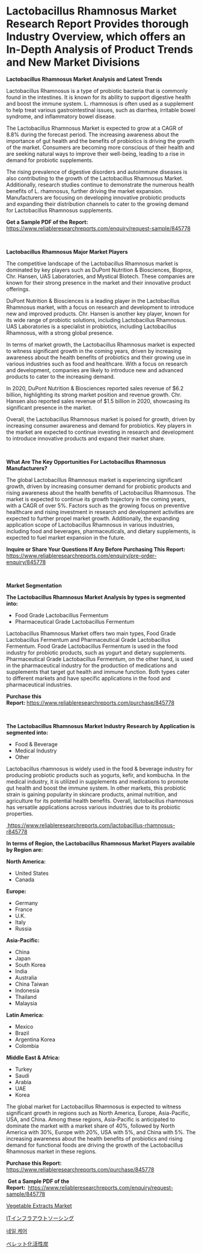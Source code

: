 <p><h1>Lactobacillus Rhamnosus Market Research Report Provides thorough Industry Overview, which offers an In-Depth Analysis of Product Trends and New Market Divisions</h1></p><p><strong>Lactobacillus Rhamnosus Market Analysis and Latest Trends</strong></p>
<p><p>Lactobacillus Rhamnosus is a type of probiotic bacteria that is commonly found in the intestines. It is known for its ability to support digestive health and boost the immune system. L. rhamnosus is often used as a supplement to help treat various gastrointestinal issues, such as diarrhea, irritable bowel syndrome, and inflammatory bowel disease.</p><p>The Lactobacillus Rhamnosus Market is expected to grow at a CAGR of 8.8% during the forecast period. The increasing awareness about the importance of gut health and the benefits of probiotics is driving the growth of the market. Consumers are becoming more conscious of their health and are seeking natural ways to improve their well-being, leading to a rise in demand for probiotic supplements.</p><p>The rising prevalence of digestive disorders and autoimmune diseases is also contributing to the growth of the Lactobacillus Rhamnosus Market. Additionally, research studies continue to demonstrate the numerous health benefits of L. rhamnosus, further driving the market expansion. Manufacturers are focusing on developing innovative probiotic products and expanding their distribution channels to cater to the growing demand for Lactobacillus Rhamnosus supplements.</p></p>
<p><strong>Get a Sample PDF of the Report:&nbsp;</strong> <a href="https://www.reliableresearchreports.com/enquiry/request-sample/845778">https://www.reliableresearchreports.com/enquiry/request-sample/845778</a></p>
<p>&nbsp;</p>
<p><strong>Lactobacillus Rhamnosus Major Market Players</strong></p>
<p><p>The competitive landscape of the Lactobacillus Rhamnosus market is dominated by key players such as DuPont Nutrition & Biosciences, Bioprox, Chr. Hansen, UAS Laboratories, and Mystical Biotech. These companies are known for their strong presence in the market and their innovative product offerings.</p><p>DuPont Nutrition & Biosciences is a leading player in the Lactobacillus Rhamnosus market, with a focus on research and development to introduce new and improved products. Chr. Hansen is another key player, known for its wide range of probiotic solutions, including Lactobacillus Rhamnosus. UAS Laboratories is a specialist in probiotics, including Lactobacillus Rhamnosus, with a strong global presence.</p><p>In terms of market growth, the Lactobacillus Rhamnosus market is expected to witness significant growth in the coming years, driven by increasing awareness about the health benefits of probiotics and their growing use in various industries such as food and healthcare. With a focus on research and development, companies are likely to introduce new and advanced products to cater to the increasing demand.</p><p>In 2020, DuPont Nutrition & Biosciences reported sales revenue of $6.2 billion, highlighting its strong market position and revenue growth. Chr. Hansen also reported sales revenue of $1.5 billion in 2020, showcasing its significant presence in the market.</p><p>Overall, the Lactobacillus Rhamnosus market is poised for growth, driven by increasing consumer awareness and demand for probiotics. Key players in the market are expected to continue investing in research and development to introduce innovative products and expand their market share.</p></p>
<p>&nbsp;</p>
<p><strong>What Are The Key Opportunities For Lactobacillus Rhamnosus Manufacturers?</strong></p>
<p><p>The global Lactobacillus Rhamnosus market is experiencing significant growth, driven by increasing consumer demand for probiotic products and rising awareness about the health benefits of Lactobacillus Rhamnosus. The market is expected to continue its growth trajectory in the coming years, with a CAGR of over 5%. Factors such as the growing focus on preventive healthcare and rising investment in research and development activities are expected to further propel market growth. Additionally, the expanding application scope of Lactobacillus Rhamnosus in various industries, including food and beverages, pharmaceuticals, and dietary supplements, is expected to fuel market expansion in the future.</p></p>
<p><strong>Inquire or Share Your Questions If Any Before Purchasing This Report:</strong> <a href="https://www.reliableresearchreports.com/enquiry/pre-order-enquiry/845778">https://www.reliableresearchreports.com/enquiry/pre-order-enquiry/845778</a></p>
<p>&nbsp;</p>
<p><strong>Market Segmentation</strong></p>
<p><strong>The Lactobacillus Rhamnosus Market Analysis by types is segmented into:</strong></p>
<p><ul><li>Food Grade Lactobacillus Fermentum</li><li>Pharmaceutical Grade Lactobacillus Fermentum</li></ul></p>
<p><p>Lactobacillus Rhamnosus Market offers two main types, Food Grade Lactobacillus Fermentum and Pharmaceutical Grade Lactobacillus Fermentum. Food Grade Lactobacillus Fermentum is used in the food industry for probiotic products, such as yogurt and dietary supplements. Pharmaceutical Grade Lactobacillus Fermentum, on the other hand, is used in the pharmaceutical industry for the production of medications and supplements that target gut health and immune function. Both types cater to different markets and have specific applications in the food and pharmaceutical industries.</p></p>
<p><strong>Purchase this Report:&nbsp;</strong><a href="https://www.reliableresearchreports.com/purchase/845778">https://www.reliableresearchreports.com/purchase/845778</a></p>
<p>&nbsp;</p>
<p><strong>The Lactobacillus Rhamnosus Market Industry Research by Application is segmented into:</strong></p>
<p><ul><li>Food & Beverage</li><li>Medical Industry</li><li>Other</li></ul></p>
<p><p>Lactobacillus rhamnosus is widely used in the food & beverage industry for producing probiotic products such as yogurts, kefir, and kombucha. In the medical industry, it is utilized in supplements and medications to promote gut health and boost the immune system. In other markets, this probiotic strain is gaining popularity in skincare products, animal nutrition, and agriculture for its potential health benefits. Overall, lactobacillus rhamnosus has versatile applications across various industries due to its probiotic properties.</p></p>
<p><a href="https://www.reliableresearchreports.com/lactobacillus-rhamnosus-r845778">&nbsp;https://www.reliableresearchreports.com/lactobacillus-rhamnosus-r845778</a></p>
<p><strong>In terms of Region, the Lactobacillus Rhamnosus Market Players available by Region are:</strong></p>
<p>
    <p> <strong> North America: </strong>
        <ul>
            <li>United States</li>
            <li>Canada</li>
        </ul>
        </p> 
    <p> <strong> Europe: </strong>
        <ul>
            <li>Germany</li>
            <li>France</li>
            <li>U.K.</li>
            <li>Italy</li>
            <li>Russia</li>
        </ul>
        </p> 
    <p> <strong> Asia-Pacific: </strong>
        <ul>
            <li>China</li>
            <li>Japan</li>
            <li>South Korea</li>
            <li>India</li>
            <li>Australia</li>
            <li>China Taiwan</li>
            <li>Indonesia</li>
            <li>Thailand</li>
            <li>Malaysia</li>
        </ul>
        </p> 
    <p> <strong> Latin America: </strong>
        <ul>
            <li>Mexico</li>
            <li>Brazil</li>
            <li>Argentina Korea</li>
            <li>Colombia</li>
        </ul>
        </p> 
    <p> <strong> Middle East & Africa: </strong>
        <ul>
            <li>Turkey</li>
            <li>Saudi</li>
            <li>Arabia</li>
            <li>UAE</li>
            <li>Korea</li>
        </ul>
    </p>
    </p>
<p><p>The global market for Lactobacillus Rhamnosus is expected to witness significant growth in regions such as North America, Europe, Asia-Pacific, USA, and China. Among these regions, Asia-Pacific is anticipated to dominate the market with a market share of 40%, followed by North America with 30%, Europe with 20%, USA with 5%, and China with 5%. The increasing awareness about the health benefits of probiotics and rising demand for functional foods are driving the growth of the Lactobacillus Rhamnosus market in these regions.</p></p>
<p><strong>Purchase this Report: </strong><a href="https://www.reliableresearchreports.com/purchase/845778">https://www.reliableresearchreports.com/purchase/845778</a></p>
<p>&nbsp;<strong>Get a Sample PDF of the Report:&nbsp;&nbsp;</strong><a href="https://www.reliableresearchreports.com/enquiry/request-sample/845778">https://www.reliableresearchreports.com/enquiry/request-sample/845778</a></p>
<p><strong></strong></p>
<p><p><a href="https://github.com/redneck06/Market-Research-Report-List-2/blob/main/vegetable-extracts-market.md">Vegetable Extracts Market</a></p><p><a href="https://medium.com/@josuehezog2023/it%E3%82%A4%E3%83%B3%E3%83%95%E3%83%A9%E3%82%B9%E3%83%88%E3%83%A9%E3%82%AF%E3%83%81%E3%83%A3%E3%81%AE%E3%82%A2%E3%82%A6%E3%83%88%E3%82%BD%E3%83%BC%E3%82%B7%E3%83%B3%E3%82%B0%E5%B8%82%E5%A0%B4%E3%83%AC%E3%83%9D%E3%83%BC%E3%83%88%E3%81%AF-%E3%81%93%E3%81%AE%E5%B8%82%E5%A0%B4%E3%81%AE%E6%9C%80%E6%96%B0%E3%83%88%E3%83%AC%E3%83%B3%E3%83%89%E3%81%A8%E6%88%90%E9%95%B7%E6%A9%9F%E4%BC%9A%E3%82%92%E6%98%8E%E3%82%89%E3%81%8B%E3%81%AB%E3%81%97%E3%81%BE%E3%81%99-bfc417ede4d4">ITインフラアウトソーシング</a></p><p><a href="https://medium.com/@conormarvin1936/%EB%84%A4%EC%9D%BC%EC%BC%80%EC%96%B4-%EC%8B%9C%EC%9E%A5-%EB%B6%84%EC%84%9D-%EA%B8%80%EB%A1%9C%EB%B2%8C-%EC%82%B0%EC%97%85-%EC%A0%84%EB%A7%9D-%EB%B0%8F-%EC%98%88%EC%B8%A1-2024%EB%85%84%EB%B6%80%ED%84%B0-2031%EB%85%84%EA%B9%8C%EC%A7%80-08dedd0ac5dd">네일 케어</a></p><p><a href="https://medium.com/@jerrycurtis23/%E8%A3%BD%E7%B2%92%E3%81%95%E3%82%8C%E3%81%9F%E6%B4%BB%E6%80%A7%E7%82%AD%E5%B8%82%E5%A0%B4-%E5%B8%82%E5%A0%B4cagr-%E5%B8%82%E5%A0%B4%E5%8B%95%E5%90%91-%E6%88%90%E9%95%B7%E6%88%A6%E7%95%A5%E3%81%AB%E9%96%A2%E3%81%99%E3%82%8B%E6%83%85%E5%A0%B1-ad405add0476">ペレット化活性炭</a></p></p>